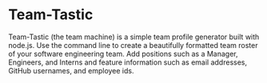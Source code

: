 # Team-Tastic

Team-Tastic (the team machine) is a simple team profile generator built with node.js. Use the command line to create a beautifully formatted team roster of your software engineering team. Add positions such as a Manager, Engineers, and Interns and feature information such as email addresses, GitHub usernames, and employee ids.
